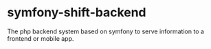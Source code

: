 # symfony-shift-backend
The php backend system based on symfony to serve information to a frontend or mobile app.
